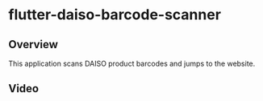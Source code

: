 # flutter-daiso-barcode-scanner

## Overview
This application scans DAISO product barcodes and jumps to the website.

## Video
